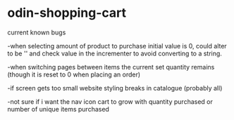 # odin-shopping-cart

current known bugs

-when selecting amount of product to purchase initial value is
0, could alter to be '' and check value in the incrementer to avoid
converting to a string.

-when switching pages between items the current set quantity remains
(though it is reset to 0 when placing an order)

-if screen gets too small website styling breaks in catalogue (probably all)

-not sure if i want the nav icon cart to grow with quantity purchased
or number of unique items purchased